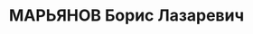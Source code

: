 ---
title: МАРЬЯНОВ Борис Лазаревич
description: 'Род. в 1894, Смоленская обл., п. Татарский [?], еврей, обр.: среднее,
  член/канд. в члены ВКП(б). Проживал: Минская обл., Дзержинский р-н, Дзержинск. Секретарь,
  Дзержинского РК КП(б)Б. На 16 съезде ЦК [?] КП(б)Б в 1937г. избран членом ЦК КП(б)Б.

  Арестован 09.08.1937. Обв. по ст. 69, 70, 76 УК БССР - член а/с орг-ции. Приговор:
  ВК ВС СССР, 29.10.1937 – ВМН с конфискацией имущества. Расстрелян 30.10.1937, г.Минск.

  Реабилитирован ВК ВС СССР 09.05.1959'
---